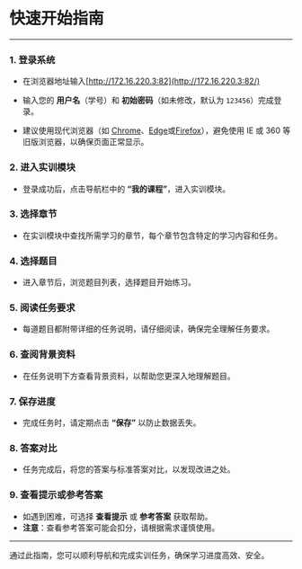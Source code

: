 # 快速开始指南

---

### 1. 登录系统

- 在浏览器地址输入[http://172.16.220.3:82](http://172.16.220.3:82/)

- 输入您的 **用户名**（学号）和 **初始密码**（如未修改，默认为 `123456`）完成登录。

- 建议使用现代浏览器（如 [Chrome](https://www.google.com/chrome/)、[Edge](https://www.microsoft.com/edge)或[Firefox](https://www.mozilla.org/en-US/firefox/new/)），避免使用 IE 或 360 等旧版浏览器，以确保页面正常显示。

### 2. 进入实训模块

- 登录成功后，点击导航栏中的 **“我的课程”**，进入实训模块。

### 3. 选择章节

- 在实训模块中查找所需学习的章节，每个章节包含特定的学习内容和任务。

### 4. 选择题目

- 进入章节后，浏览题目列表，选择题目开始练习。

### 5. 阅读任务要求

- 每道题目都附带详细的任务说明，请仔细阅读，确保完全理解任务要求。

### 6. 查阅背景资料

- 在任务说明下方查看背景资料，以帮助您更深入地理解题目。

### 7. 保存进度

- 完成任务时，请定期点击 **“保存”** 以防止数据丢失。

### 8. 答案对比

- 任务完成后，将您的答案与标准答案对比，以发现改进之处。

### 9. 查看提示或参考答案

- 如遇到困难，可选择 **查看提示** 或 **参考答案** 获取帮助。
- **注意**：查看参考答案可能会扣分，请根据需求谨慎使用。

---

通过此指南，您可以顺利导航和完成实训任务，确保学习进度高效、安全。
